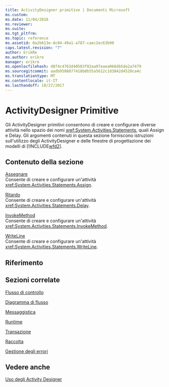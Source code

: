 ```yaml
---
title: ActivityDesigner primitive | Documenti Microsoft
ms.custom: 
ms.date: 11/04/2016
ms.reviewer: 
ms.suite: 
ms.tgt_pltfrm: 
ms.topic: reference
ms.assetid: 0a2b613e-dc04-49a1-a787-caec2ec63b90
caps.latest.revision: "7"
author: ErikRe
ms.author: erikre
manager: erikre
ms.openlocfilehash: d8f4c4763d40583f02aa97eaea066db5de2a7479
ms.sourcegitcommit: aadb9588877418b8b55a5612c1d3842d4520ca4c
ms.translationtype: MT
ms.contentlocale: it-IT
ms.lasthandoff: 10/27/2017
---
```

# <a name="primitives-activity-designers"></a>ActivityDesigner Primitive
Gli ActivityDesigner primitivi consentono di creare e configurare diverse attività nello spazio dei nomi <xref:System.Activities.Statements>, quali Assign e Delay. Gli argomenti contenuti in questa sezione forniscono istruzioni sull'utilizzo degli ActivityDesigner e delle finestre di progettazione dei modelli di [!INCLUDE[wfd2](../workflow-designer/includes/wfd2_md.md)].  
  
## <a name="in-this-section"></a>Contenuto della sezione  
 [Assegnare](../workflow-designer/assign-activity-designer.md)  
 Consente di creare e configurare un'attività <xref:System.Activities.Statements.Assign>.  
  
 [Ritardo](../workflow-designer/delay-activity-designer.md)  
 Consente di creare e configurare un'attività <xref:System.Activities.Statements.Delay>.  
  
 [InvokeMethod](../workflow-designer/invokemethod-activity-designer.md)  
 Consente di creare e configurare un'attività <xref:System.Activities.Statements.InvokeMethod>.  
  
 [WriteLine](../workflow-designer/writeline-activity-designer.md)  
 Consente di creare e configurare un'attività <xref:System.Activities.Statements.WriteLine>.  
  
## <a name="reference"></a>Riferimento  
  
## <a name="related-sections"></a>Sezioni correlate  
 [Flusso di controllo](../workflow-designer/control-flow-activity-designers.md)  
  
 [Diagramma di flusso](../workflow-designer/flowchart-activity-designers.md)  
  
 [Messaggistica](../workflow-designer/messaging-activity-designers.md)  
  
 [Runtime](../workflow-designer/runtime-activity-designers.md)  
  
 [Transazione](../workflow-designer/transaction-activity-designers.md)  
  
 [Raccolta](../workflow-designer/collection-activity-designers.md)  
  
 [Gestione degli errori](../workflow-designer/error-handling-activity-designers.md)  
  
## <a name="see-also"></a>Vedere anche  
 [Uso degli Activity Designer](../workflow-designer/using-the-activity-designers.md)